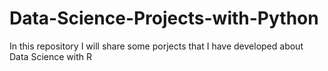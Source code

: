 # Data-Science-Projects-with-Python
In this repository I will share some porjects that I have developed about Data Science with R

